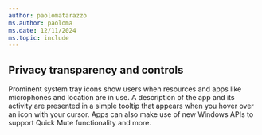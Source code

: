 ```yaml
---
author: paolomatarazzo
ms.author: paoloma
ms.date: 12/11/2024
ms.topic: include
---
```


## Privacy transparency and controls

Prominent system tray icons show users when resources and apps like microphones and location are in use. A description of the app and its activity are presented in a simple tooltip that appears when you hover over an icon with your cursor. Apps can also make use of new Windows APIs to support Quick Mute functionality and more.
